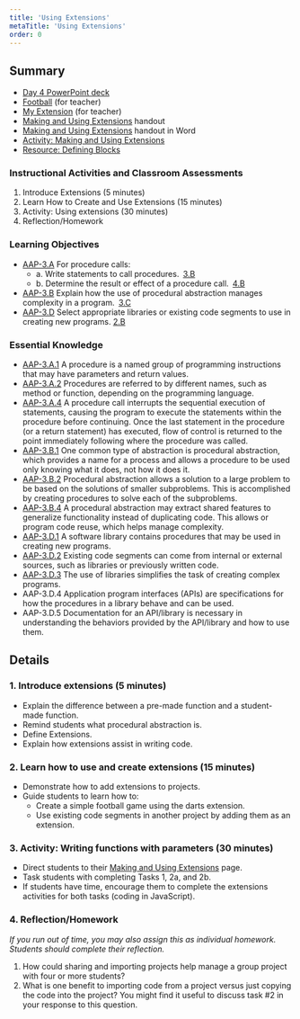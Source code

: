 ```yaml
---
title: 'Using Extensions'
metaTitle: 'Using Extensions'
order: 0
---
```


## Summary

* [Day 4 PowerPoint deck](https://1drv.ms/p/s!AqsgsTyHBmRBkHTapVW8snhwDwK-?e=tifA68)
* [Football](https://makecode.com/_F8aeV7cfrd2y) (for teacher)
* [My Extension](https://makecode.com/_0kwHsKV3u6FV) (for teacher)
* <a href="/unit-5/day-4/making-using-extensions">Making and Using Extensions</a> handout
* [Making and Using Extensions](https://1drv.ms/w/s!AqsgsTyHBmRBkHVoXi4EmLOSWKu1?e=6P68ih) handout in Word
* [Activity: Making and Using Extensions](https://arcade.makecode.com/courses/csintro2/functions/extensions)
* [Resource: Defining Blocks](https://makecode.com/defining-blocks)

### Instructional Activities and Classroom Assessments

1. Introduce Extensions (5 minutes)
2. Learn How to Create and Use Extensions (15 minutes)
3. Activity: Using extensions (30 minutes)
4. Reflection/Homework

### Learning Objectives 

* [AAP-3.A](https://apcentral.collegeboard.org/pdf/ap-computer-science-principles-course-and-exam-description.pdf?course=ap-computer-science-principles#page=91) For procedure calls:
    * a. Write statements to call procedures. [3.B](https://apcentral.collegeboard.org/pdf/ap-computer-science-principles-course-and-exam-description.pdf?course=ap-computer-science-principles#page=23)
    * b. Determine the result or effect of a procedure call. [4.B](https://apcentral.collegeboard.org/pdf/ap-computer-science-principles-course-and-exam-description.pdf?course=ap-computer-science-principles#page=23)
* [AAP-3.B](https://apcentral.collegeboard.org/pdf/ap-computer-science-principles-course-and-exam-description.pdf?course=ap-computer-science-principles#page=94) Explain how the use of procedural abstraction manages complexity in a program. [3.C](https://apcentral.collegeboard.org/pdf/ap-computer-science-principles-course-and-exam-description.pdf?course=ap-computer-science-principles#page=23)
* [AAP-3.D](https://apcentral.collegeboard.org/pdf/ap-computer-science-principles-course-and-exam-description.pdf?course=ap-computer-science-principles#page=97) Select appropriate libraries or existing code segments to use in creating new programs. [2.B](https://apcentral.collegeboard.org/pdf/ap-computer-science-principles-course-and-exam-description.pdf?course=ap-computer-science-principles#page=23)

### Essential Knowledge

* [AAP-3.A.1](https://apcentral.collegeboard.org/pdf/ap-computer-science-principles-course-and-exam-description.pdf?course=ap-computer-science-principles#page=91) A procedure is a named group of programming instructions that may have parameters and return values.
* [AAP-3.A.2](https://apcentral.collegeboard.org/pdf/ap-computer-science-principles-course-and-exam-description.pdf?course=ap-computer-science-principles#page=91) Procedures are referred to by different names, such as method or function, depending on the programming language. 
* [AAP-3.A.4](https://apcentral.collegeboard.org/pdf/ap-computer-science-principles-course-and-exam-description.pdf?course=ap-computer-science-principles#page=91) A procedure call interrupts the sequential execution of statements, causing the program to execute the statements within the procedure before continuing. Once the last statement in the procedure (or a return statement) has executed, flow of control is returned to the point immediately following where the procedure was called.
* [AAP-3.B.1](https://apcentral.collegeboard.org/pdf/ap-computer-science-principles-course-and-exam-description.pdf?course=ap-computer-science-principles#page=94) One common type of abstraction is procedural abstraction, which provides a name for a process and allows a procedure to be used only knowing what it does, not how it does it.
* [AAP-3.B.2](https://apcentral.collegeboard.org/pdf/ap-computer-science-principles-course-and-exam-description.pdf?course=ap-computer-science-principles#page=94) Procedural abstraction allows a solution to a large problem to be based on the solutions of smaller subproblems. This is accomplished by creating procedures to solve each of the subproblems.
* [AAP-3.B.4](https://apcentral.collegeboard.org/pdf/ap-computer-science-principles-course-and-exam-description.pdf?course=ap-computer-science-principles#page=94) A procedural abstraction may extract shared features to generalize functionality instead of duplicating code. This allows or program code reuse, which helps manage complexity.
* [AAP-3.D.1](https://apcentral.collegeboard.org/pdf/ap-computer-science-principles-course-and-exam-description.pdf?course=ap-computer-science-principles#page=97) A software library contains procedures that may be used in creating new programs.
* [AAP-3.D.2](https://apcentral.collegeboard.org/pdf/ap-computer-science-principles-course-and-exam-description.pdf?course=ap-computer-science-principles#page=97) Existing code segments can come from internal or external sources, such as libraries or previously written code.
* [AAP-3.D.3](https://apcentral.collegeboard.org/pdf/ap-computer-science-principles-course-and-exam-description.pdf?course=ap-computer-science-principles#page=97) The use of libraries simplifies the task of creating complex programs.
* AAP-3.D.4 Application program interfaces (APIs) are specifications for how the procedures in a library behave and can be used.
* AAP-3.D.5 Documentation for an API/library is necessary in understanding the behaviors provided by the API/library and how to use them.

## Details

### 1. Introduce extensions (5 minutes) 

* Explain the difference between a pre-made function and a student-made function.
* Remind students what procedural abstraction is.
* Define Extensions.
* Explain how extensions assist in writing code.

### 2. Learn how to use and create extensions (15 minutes)

* Demonstrate how to add extensions to projects.
* Guide students to learn how to:
    * Create a simple football game using the darts extension.
    * Use existing code segments in another project by adding them as an extension.

### 3. Activity: Writing functions with parameters (30 minutes)

* Direct students to their <a href="/unit-5/day-4/making-using-extensions">Making and Using Extensions</a> page.
* Task students with completing Tasks 1, 2a, and 2b.
* If students have time, encourage them to complete the extensions activities for both tasks (coding in JavaScript).

### 4. Reflection/Homework 

_If you run out of time, you may also assign this as individual homework. Students should complete their reflection._

1. How could sharing and importing projects help manage a group project with four or more students?
2. What is one benefit to importing code from a project versus just copying the code into the project? You might find it useful to discuss task #2 in your response to this question.